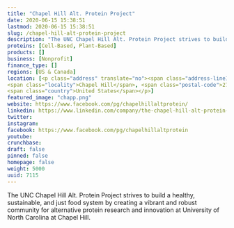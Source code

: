 ```yaml
---
title: "Chapel Hill Alt. Protein Project"
date: 2020-06-15 15:38:51
lastmod: 2020-06-15 15:38:51
slug: /chapel-hill-alt-protein-project
description: "The UNC Chapel Hill Alt. Protein Project strives to build a healthy, sustainable, and just food system by creating a vibrant and robust community for alternative protein research and innovation at University of North Carolina at Chapel Hill."
proteins: [Cell-Based, Plant-Based]
products: []
business: [Nonprofit]
finance_type: []
regions: [US & Canada]
location: [<p class="address" translate="no"><span class="address-line1">South Columbia Street</span><br>
<span class="locality">Chapel Hill</span>, <span class="postal-code">27514</span><br>
<span class="country">United States</span></p>]
featured_image: "chapp.png"
website: https://www.facebook.com/pg/chapelhillaltprotein/
linkedin: https://www.linkedin.com/company/the-chapel-hill-alt-protein-project
twitter: 
instagram: 
facebook: https://www.facebook.com/pg/chapelhillaltprotein
youtube: 
crunchbase: 
draft: false
pinned: false
homepage: false
weight: 5000
uuid: 7115
---
```

The UNC Chapel Hill Alt. Protein Project strives to build a healthy, sustainable, and just food system by creating a vibrant and robust community for alternative protein research and innovation at University of North Carolina at Chapel Hill.
